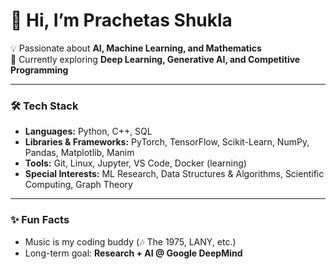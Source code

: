 <!--## Hi there 👋

<!--
**ThePrachiShuk/ThePrachiShuk** is a ✨ _special_ ✨ repository because its `README.md` (this file) appears on your GitHub profile.

Here are some ideas to get you started:

- 🔭 I’m currently working on ...
- 🌱 I’m currently learning ...
- 👯 I’m looking to collaborate on ...
- 🤔 I’m looking for help with ...
- 💬 Ask me about ...
- 📫 How to reach me: ...
- 😄 Pronouns: ...
- ⚡ Fun fact: ...
-->

<!--
<p align="center">
  <!-- If you upload the image to your repo at /assets/banner.png, this will work out of the box -->
 <!-- <img src="assets/banner.png" alt="PS — AI/ML & Math" width="100%" />
</p>
-->


# 👋 Hi, I’m Prachetas Shukla

💡 Passionate about **AI, Machine Learning, and Mathematics**  
🚀 Currently exploring **Deep Learning, Generative AI, and Competitive Programming**

---

### 🛠️ Tech Stack
- **Languages:** Python, C++, SQL  
- **Libraries & Frameworks:** PyTorch, TensorFlow, Scikit-Learn, NumPy, Pandas, Matplotlib, Manim  
- **Tools:** Git, Linux, Jupyter, VS Code, Docker (learning)  
- **Special Interests:** ML Research, Data Structures & Algorithms, Scientific Computing, Graph Theory  

---
<!--
### 📌 What I’m Working On
- 🧠 Building projects in **Machine Learning & AI** (transformers, ensembles, simulations)  
- 🌍 Applying math + programming to real-world problems (e.g., **air quality impact modeling**)  
- 🎯 Preparing for **Google Summer of Code (GSoC)** 2026  
- 📚 Sharing my learnings through **open-source contributions** and notes  

---

### 📊 GitHub Stats
![GitHub stats](https://github-readme-stats.vercel.app/api?username=YOUR-USERNAME&show_icons=true&theme=tokyonight)
![Top Langs](https://github-readme-stats.vercel.app/api/top-langs/?username=YOUR-USERNAME&layout=compact&theme=tokyonight)

---
-->

### ✨ Fun Facts
<!--- I enjoy **visualizing science & math with Manim/Matplotlib**  
<!--- Big fan of **3Blue1Brown-style intuitive learning**  -->
- Music is my coding buddy (🎶 The 1975, LANY, etc.)  
- Long-term goal: **Research + AI @ Google DeepMind**
<!--
---

### 📫 Let’s Connect
- 🌐 [Portfolio/Website](#)
- 💼 [LinkedIn](#)
- 🐦 [Twitter/X](#)
- ✉️ [Email](mailto:you@example.com)

---

👉 Feel free to explore my repositories and collaborate on exciting projects! 🚀 -->


